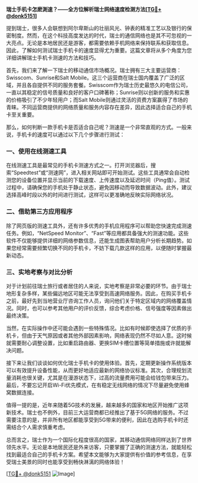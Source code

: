 **瑞士手机卡怎麽測速？——全方位解析瑞士网络速度检测方法[[TG💪+ @donk5151](https://t.me/s/donk5151)]**

提到瑞士，很多人会联想到阿尔卑斯山的壮丽风光、钟表的精准工艺以及银行的保密制度。然而，在这个科技高度发达的时代，瑞士的通信网络也是其不可忽视的一大亮点。无论是本地居民还是游客，都需要依赖手机网络来保持联系和获取信息。因此，了解如何测试瑞士手机卡的速度显得尤为重要。这篇文章将从多个角度为您详细讲解瑞士手机卡测速的方法和技巧。

首先，我们来了解一下瑞士的移动通信市场概况。瑞士拥有三大主要运营商：Swisscom、Sunrise和Salt Mobile。这三个运营商在瑞士国内覆盖了广泛的区域，并且各自提供不同的服务套餐。Swisscom作为瑞士历史最悠久的电信公司，一直以其稳定的信号质量和良好的客户口碑著称；Sunrise则以创新的服务和实惠的价格吸引了不少年轻用户；而Salt Mobile则通过灵活的资费方案赢得了市场的青睐。不同运营商提供的网络质量和服务内容存在差异，因此选择适合自己的手机卡至关重要。

那么，如何判断一款手机卡是否适合自己呢？测速是一个非常直观的方式。一般来说，手机卡的速度可以通过以下几个步骤进行测试：

### 一、使用在线测速工具

在线测速工具是最常见的手机卡测速方式之一。打开浏览器后，搜索“Speedtest”或“测速网”，进入相关网站即可开始测试。这些工具通常会自动检测您的设备位置并显示当前的下载速度、上传速度以及延迟时间（Ping值）。测试过程中，请确保您的手机处于静止状态，避免因移动而导致数据波动。此外，建议选择高峰时段以外的时间进行测试，这样可以更准确地反映实际网络状况。

### 二、借助第三方应用程序

除了网页版的测速工具外，还有许多优秀的手机应用程序可以帮助您快速完成测速任务。例如，“NetSpeed Monitor”、“Fast”等应用都具备强大的测速功能。这些软件不仅能够提供详细的网络参数信息，还能生成图表帮助用户分析长期趋势。如果您经常需要频繁切换不同的手机卡，不妨下载几款这样的应用，以便随时掌握最新动态。

### 三、实地考察与对比分析

对于计划前往瑞士旅行或者居住的人来说，实地考察是非常必要的环节。由于瑞士地形复杂多样，某些偏远地区可能无法享受到高速网络服务。因此，在购买手机卡之前，最好先到当地营业厅咨询工作人员，询问他们关于特定区域内的网络覆盖情况。同时，也可以参考其他用户的评价反馈，综合考虑价格、信号强度等因素做出最终决策。

当然，在实际操作中还可能会遇到一些特殊情况。比如有时候即使选择了优质的手机卡，但由于天气原因或者其他外部因素影响，网络表现仍然不尽如人意。这时候就需要耐心调整设置，比如重启路由器、更换SIM卡槽位置等简单措施或许就能解决问题。

接下来让我们谈谈如何优化瑞士手机卡的使用体验。首先，定期更新操作系统版本可以有效提升设备性能，从而更好地适应最新的网络协议标准。其次，合理规划流量消耗也很关键，尤其是在漫游状态下，过高的流量费用可能会给钱包带来压力。最后，不要忘记开启Wi-Fi优先模式，在有稳定无线网络的情况下尽量避免使用蜂窝数据连接。

值得一提的是，近年来随着5G技术的发展，越来越多的国家和地区开始推广这项新技术。瑞士也不例外，目前三大运营商都已经推出了基于5G网络的服务。不过需要注意的是，并非所有地区都能享受到5G带来的便利，因此在选购手机卡时还需结合个人需求慎重考虑。

总而言之，瑞士作为一个国际化程度很高的国家，其移动通信网络同样达到了世界领先水平。无论是本地居民还是外来访客，只要掌握了正确的测速方法，就能轻松找到最适合自己的手机卡方案。希望本文能够为大家提供有价值的参考信息，在享受瑞士美景的同时也能享受到畅快淋漓的网络体验！

[[TG💪+ @donk5151](https://t.me/s/donk5151) ![Image](https://i.postimg.cc/rwNCRYN7/Snipaste-2025-04-30-17-27-05.png)]